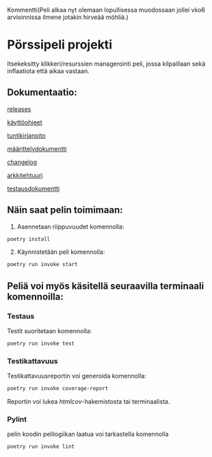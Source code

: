 Kommentti(Peli alkaa nyt olemaan lopullisessa muodossaan jollei vko6 arvioinnissa ilmene jotakin hirveää möhliä.)

# Pörssipeli projekti
Itsekeksitty klikkeri/resurssien managerointi peli, jossa kilpaillaan sekä inflaatiota että aikaa vastaan.

## Dokumentaatio:

[releases](https://github.com/sepaww/ot-harjoitustyo/releases)

[käyttöohjeet](dokumentaatio/käyttöohjeet.md)

[tuntikirjanpito](dokumentaatio/tuntikirjanpito.md)

[määrittelydokumentti](dokumentaatio/vaatimusmaarittely.md)

[changelog](dokumentaatio/changelog.md)

[arkkitehtuuri](dokumentaatio/arkkitehtuuri.md)

[testausdokumentti](dokumentaatio/testaus.md)

## Näin saat pelin toimimaan:

1. Asennetaan riippuvuudet komennolla:

```bash
poetry install
```

2. Käynnistetään peli komennolla:

```bash
poetry run invoke start
```

## Peliä voi myös käsitellä seuraavilla terminaali komennoilla:


### Testaus

Testit suoritetaan komennolla:

```bash
poetry run invoke test
```

### Testikattavuus

Testikattavuusreportin voi generoida komennolla:

```bash
poetry run invoke coverage-report
```

Reportin voi lukea _htmlcov_-hakemistosta tai terminaalista.

### Pylint

pelin koodin pelilogiikan laatua voi tarkastella komennolla

```bash
poetry run invoke lint
```
